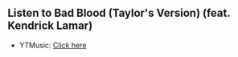 ## Listen to Bad Blood (Taylor's Version) (feat. Kendrick Lamar)
- YTMusic: [Click here](https://music.youtube.com/watch?v=0hRVupPtl-U)